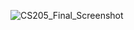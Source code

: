 ![CS205_Final_Screenshot](https://github.com/patriciakmadrid/ForScreenshots/assets/125594817/507f6b57-2410-49ef-93d5-e80e5e8d3cc5)
